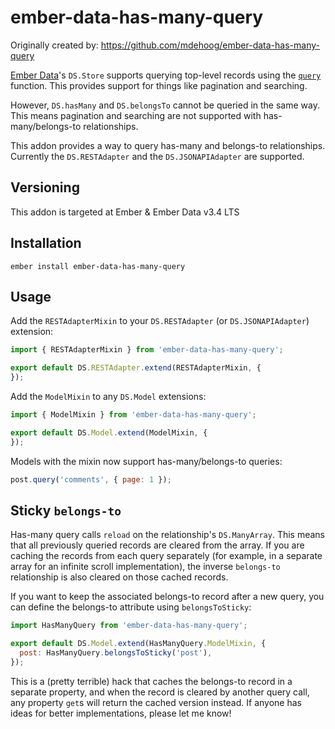 # ember-data-has-many-query

Originally created by: https://github.com/mdehoog/ember-data-has-many-query

[Ember Data](https://github.com/emberjs/data)'s `DS.Store` supports querying top-level records using the
[`query`](http://emberjs.com/api/data/classes/DS.Store.html#method_query) function. This provides support
for things like pagination and searching.

However, `DS.hasMany` and `DS.belongsTo` cannot be queried in the same way. This means pagination and searching are not
supported with has-many/belongs-to relationships.

This addon provides a way to query has-many and belongs-to relationships. Currently the `DS.RESTAdapter` and the
`DS.JSONAPIAdapter` are supported.

## Versioning

This addon is targeted at Ember & Ember Data v3.4 LTS

## Installation

`ember install ember-data-has-many-query`

## Usage

Add the `RESTAdapterMixin` to your `DS.RESTAdapter` (or `DS.JSONAPIAdapter`) extension:

```javascript
import { RESTAdapterMixin } from 'ember-data-has-many-query';

export default DS.RESTAdapter.extend(RESTAdapterMixin, {
});
```

Add the `ModelMixin` to any `DS.Model` extensions:

```javascript
import { ModelMixin } from 'ember-data-has-many-query';

export default DS.Model.extend(ModelMixin, {
});
```

Models with the mixin now support has-many/belongs-to queries:

```javascript
post.query('comments', { page: 1 });
```

## Sticky `belongs-to`

Has-many query calls `reload` on the relationship's `DS.ManyArray`. This means that all previously
queried records are cleared from the array. If you are caching the records from each query separately
(for example, in a separate array for an infinite scroll implementation), the inverse `belongs-to`
relationship is also cleared on those cached records.

If you want to keep the associated belongs-to record after a new query, you can define the belongs-to
attribute using `belongsToSticky`:

```javascript
import HasManyQuery from 'ember-data-has-many-query';

export default DS.Model.extend(HasManyQuery.ModelMixin, {
  post: HasManyQuery.belongsToSticky('post'),
});
```

This is a (pretty terrible) hack that caches the belongs-to record in a separate property, and when the
record is cleared by another query call, any property `get`s will return the cached version instead. If
anyone has ideas for better implementations, please let me know!
